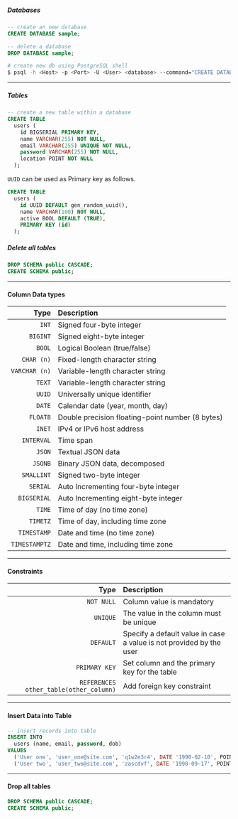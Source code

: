 
##### Databases
```sql
-- create an new database
CREATE DATABASE sample;

-- delete a database
DROP DATABASE sample;
```

```bash
# create new db using PostgreSQL shell
$ psql -h <Host> -p <Port> -U <User> <database> --command="CREATE DATABASE <db_name> WITH OWNER <User>"
```

---

##### Tables
```sql
-- create a new table within a database
CREATE TABLE
  users (
    id BIGSERIAL PRIMARY KEY,
    name VARCHAR(255) NOT NULL,
    email VARCHAR(255) UNIQUE NOT NULL,
    password VARCHAR(255) NOT NULL,
    location POINT NOT NULL
  );
```

`UUID` can be used as Primary key as follows.

```sql
CREATE TABLE
  users (
    id UUID DEFAULT gen_random_uuid(),
    name VARCHAR(100) NOT NULL,
    active BOOL DEFAULT (TRUE),
    PRIMARY KEY (id)
  );
```


##### Delete all tables
```sql
DROP SCHEMA public CASCADE;
CREATE SCHEMA public;
```

---

#### Column Data types
| Type | Description |  
| -------: | :------ |  
| `INT` | Signed four-byte integer |
| `BIGINT` | Signed eight-byte integer |
| `BOOL` | Logical Boolean (true/false) |
| `CHAR (n)` | Fixed-length character string |
| `VARCHAR (n)` | Variable-length character string |
| `TEXT` | Variable-length character string |
| `UUID` | Universally unique identifier |
| `DATE` | Calendar date (year, month, day) |
| `FLOAT8` | Double precision floating-point number (8 bytes) |
| `INET` | IPv4 or IPv6 host address |
| `INTERVAL` | Time span |
| `JSON` | Textual JSON data |
| `JSONB` | Binary JSON data, decomposed |
| `SMALLINT` | Signed two-byte integer |
| `SERIAL` | Auto Incrementing four-byte integer |
| `BIGSERIAL` | Auto Incrementing eight-byte integer |
| `TIME` | Time of day (no time zone) |
| `TIMETZ` | Time of day, including time zone |
| `TIMESTAMP` | Date and time (no time zone) |
| `TIMESTAMPTZ` | Date and time, including time zone |


---

#### Constraints
| Type | Description |  
| -------: | :------ |  
| `NOT NULL` | Column value is mandatory |
| `UNIQUE` | The value in the column must be unique |
| `DEFAULT` | Specify a default value in case a value is not provided by the user |
| `PRIMARY KEY` | Set column and the primary key for the table |
| `REFERENCES other_table(other_column)` | Add foreign key constraint |


---

#### Insert Data into Table
```sql
-- insert records into table
INSERT INTO
  users (name, email, password, dob)
VALUES
  ('User one', 'user_one@site.com', 'q1w2e3r4', DATE '1990-02-10', POINT '(30.44, 50.23)'),
  ('User two', 'user_two@site.com', 'zascdvf', DATE '1998-09-17', POINT '(30.44, 50.23)');
```


---

#### Drop all tables

```sql
DROP SCHEMA public CASCADE;
CREATE SCHEMA public;
```